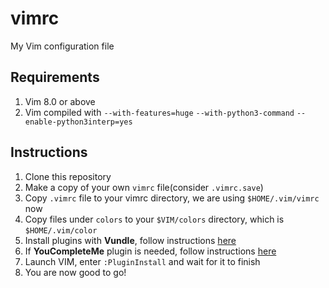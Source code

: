 # vimrc
My Vim configuration file

## Requirements

1. Vim 8.0 or above
2. Vim compiled with `--with-features=huge` `--with-python3-command` `--enable-python3interp=yes`



## Instructions

1. Clone this repository
2. Make a copy of your own `vimrc` file(consider `.vimrc.save`)
3. Copy `.vimrc` file to your vimrc directory, we are using `$HOME/.vim/vimrc` now
4. Copy files under `colors` to your `$VIM/colors` directory, which is `$HOME/.vim/color`
5. Install plugins with **Vundle**, follow instructions [here](https://github.com/VundleVim/Vundle.vim)
6. If **YouCompleteMe** plugin is needed, follow instructions [here](https://github.com/ycm-core/YouCompleteMe)
7. Launch VIM, enter `:PluginInstall` and wait for it to finish
8. You are now good to go!
